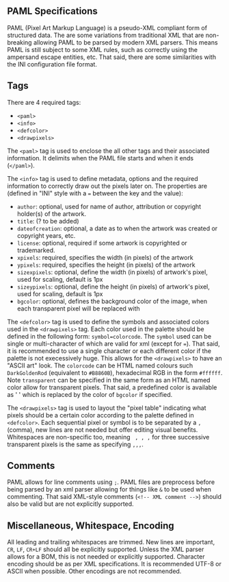 PAML Specifications
--------------------------------------

PAML (Pixel Art Markup Language) is a pseudo-XML compliant form of structured data. The are some variations from traditional XML that are non-breaking allowing PAML to be parsed by modern XML parsers. This means PAML is still subject to some XML rules, such as correctly using the ampersand escape entities, etc. That said, there are some similarities with the INI configuration file format.

## Tags
There are 4 required tags:
- `<paml>`
- `<info>`
- `<defcolor>`
- `<drawpixels>`

The `<paml>` tag is used to enclose the all other tags and their associated information. It delimits when the PAML file starts and when it ends (`</paml>`).
  
The `<info>` tag is used to define metadata, options and the required information to correctly draw out the pixels later on. The properties are (defined in "INI" style with a `=` between the key and the value):
- `author`: optional, used for name of author, attribution or copyright holder(s) of the artwork.
- `title`: (? to be added)
- `dateofcreation`: optional, a date as to when the artwork was created or copyright years, etc.
- `license`: optional, required if some artwork is copyrighted or trademarked.
- `xpixels`: required, specifies the width (in pixels) of the artwork
- `ypixels`: required, specifies the height (in pixels) of the artwork
- `sizexpixels`: optional, define the width (in pixels) of artwork's pixel, used for scaling, default is 1px
- `sizeypixels`: optional, define the height (in pixels) of artwork's pixel, used for scaling, default is 1px
- `bgcolor`: optional, defines the background color of the image, when each transparent pixel will be replaced with

The `<defcolor>` tag is used to define the symbols and associated colors used in the `<drawpixels>` tag. Each color used in the palette should be defined in the following form: `symbol=colorcode`. The `symbol` used can be single or multi-character of which are valid for xml (except for `=`). That said, it is recommended to use a single character or each different color if the palette is not execessively huge. This allows for the `<drawpixels>` to have an "ASCII art" look. The `colorcode` can be HTML named colours such `DarkGoldenRod` (equivalent to `#B8860B`), hexadecimal RGB in the form `#ffffff`. Note `transparent` can be specified in the same form as an HTML named color allow for transparent pixels. That said, a predefined color is available as ' ' which is replaced by the color of `bgcolor` if specified.

The `<drawpixels>` tag is used to layout the "pixel table" indicating what pixels should be a certain color according to the palette defined in `<defcolor>`. Each sequential pixel or symbol is to be separated by a `,` (comma), new lines are not needed but offer editing visual benefits. Whitespaces are non-specific too, meaning ` , , ,` for three successive transparent pixels is the same as specifying `,,,`.

## Comments
PAML allows for line comments using `;`. PAML files are preprocess before being parsed by an xml parser allowing for things like `&` to be used when commenting. That said XML-style comments (`<!-- XML comment -->`) should also be valid but are not explicitly supported.

## Miscellaneous, Whitespace, Encoding
All leading and trailing whitespaces are trimmed. New lines are important, `CR`, `LF`, `CR+LF` should all be explicitly supported. Unless the XML parser allows for a BOM, this is not needed or explicitly supported. Character encoding should be as per XML specifications. It is recommended UTF-8 or ASCII when possible. Other encodings are not recommended.